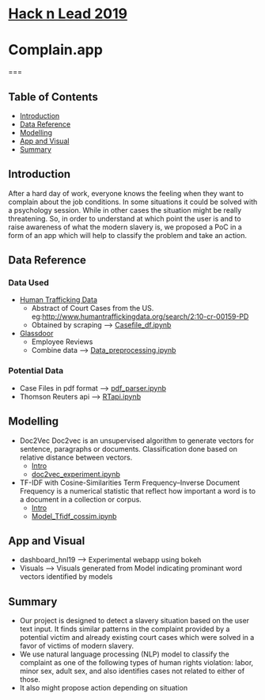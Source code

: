 # [Hack n Lead 2019](https://womenplusplus.ch/hacknlead)

# Complain.app
===

## Table of Contents

- [Introduction](#introduction)
- [Data Reference](#data-reference)
- [Modelling](#modelling)
- [App and Visual](#app-and-visual)
- [Summary](#summary)


## Introduction
After a hard day of work, everyone knows the feeling when they want to complain about the job conditions. In some situations it could be solved with a psychology session. While in other cases the situation might be really threatening. So, in order to understand at which point the user is and to raise awareness of what the modern slavery is,  we proposed a PoC in a form of an app which will help to classify the problem and take an action.

## Data Reference

### Data Used
- [Human Trafficking Data](http://www.humantraffickingdata.org/search?no_results=1)
	* Abstract of Court Cases from the US. eg:http://www.humantraffickingdata.org/search/2:10-cr-00159-PD
	* Obtained by scraping --> [Casefile_df.ipynb](https://github.com/maffka123/hack-n-lead2019/blob/master/Data_Mining/Casefile_df.ipynb)
- [Glassdoor](https://www.glassdoor.co.uk/index.htm)
	* Employee Reviews
	* Combine data --> [Data_preprocessing.ipynb](https://github.com/maffka123/hack-n-lead2019/blob/master/Data_Mining/Data_preprocessing.ipynb)

### Potential Data
- Case Files in pdf format --> [pdf_parser.ipynb](https://github.com/maffka123/hack-n-lead2019/blob/master/Data_Mining/pdf_parser.ipynb)
- Thomson Reuters api --> [RTapi.ipynb](https://github.com/maffka123/hack-n-lead2019/blob/master/Data_Mining/RTapi.ipynb)

## Modelling
- Doc2Vec
Doc2vec is an unsupervised algorithm to generate vectors for sentence, paragraphs or documents.
Classification done based on relative distance between vectors.
	* [Intro](https://medium.com/@mishra.thedeepak/doc2vec-simple-implementation-example-df2afbbfbad5)
	* [doc2vec_experiment.ipynb](https://github.com/maffka123/hack-n-lead2019/blob/master/Modelling/doc2vec_experiment.ipynb)
- TF-IDF with Cosine-Similarities 
Term Frequency–Inverse Document Frequency is a numerical statistic that reflect how important a word is to a document in a collection or corpus.
	* [Intro](https://towardsdatascience.com/natural-language-processing-feature-engineering-using-tf-idf-e8b9d00e7e76)
	* [Model_Tfidf_cossim.ipynb](https://github.com/maffka123/hack-n-lead2019/blob/master/Modelling/Model_Tfidf_cossim.ipynb)

## App and Visual
- dashboard_hnl19 --> Experimental webapp using bokeh
- Visuals --> Visuals generated from Model indicating prominant word vectors identified by models

## Summary

- Our project is designed to detect a slavery situation based on the user text input. It finds similar patterns in the complaint provided by a potential victim and already existing court cases which were solved in a favor of victims of modern slavery.
- We use natural language processing (NLP) model to classify the complaint as one of the following types of human rights violation: labor, minor sex, adult sex, and also identifies cases not related to either of those.
- It also might propose action depending on situation
